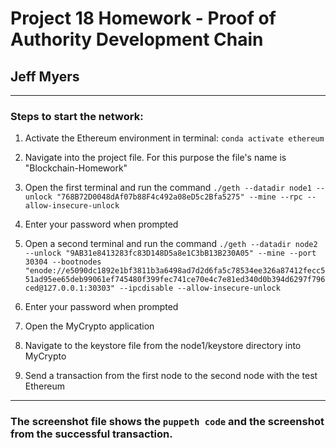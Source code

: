# Project 18 Homework - Proof of Authority Development Chain
## Jeff Myers
---
### Steps to start the network:

1. Activate the Ethereum environment in terminal: `conda activate ethereum`

2. Navigate into the project file. For this purpose the file's name is "Blockchain-Homework"

3. Open the first terminal and run the command `./geth --datadir node1 --unlock "768B72D0048dAf07b88F4c492a08eD5c2Bfa5275" --mine --rpc --allow-insecure-unlock`

4. Enter your password when prompted 

5. Open a second terminal and run the command `./geth --datadir node2 --unlock "9AB31e8413283fc83D148D5a8e1C3bB13B230A05" --mine --port 30304 --bootnodes "enode://e5090dc1892e1bf3811b3a6498ad7d2d6fa5c78534ee326a87412fecc551ad95ee65deb99061ef745480f399fec741ce70e4c7e81ed340d0b394d6297f796ced@127.0.0.1:30303" --ipcdisable --allow-insecure-unlock`

6. Enter your password when prompted 

7. Open the MyCrypto application

8. Navigate to the keystore file from the node1/keystore directory into MyCrypto

9. Send a transaction from the first node to the second node with the test Ethereum
---
### The screenshot file shows the `puppeth code` and the screenshot from the successful transaction.